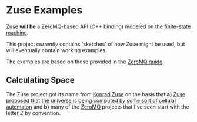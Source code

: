 # Zuse Examples

Zuse **will be** a ZeroMQ-based API (C++ binding) modeled on the [finite-state machine](https://en.wikipedia.org/wiki/Finite-state_machine).

This project *currently* contains 'sketches' of how Zuse might be used, but will eventually contain working examples. 

The examples are based on those provided in the [ZeroMQ guide](http://zguide.zeromq.org/).

## Calculating Space

The Zuse project got its name from [Konrad Zuse](https://en.wikipedia.org/wiki/Konrad_Zuse) on the basis that **a)** [Zuse proposed that the universe is being computed by some sort of cellular automaton](https://en.wikipedia.org/wiki/Calculating_Space) and **b)** many of the [ZeroMQ](https://github.com/zeromq) projects that I've seen start with the letter *Z* by convention.
